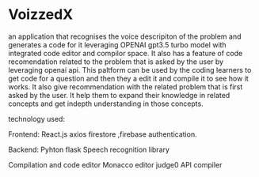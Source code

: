 # VoizzedX
an application that recognises the voice descripiton of the problem and generates a code for it leveraging OPENAI gpt3.5 turbo model with integrated code editor and compilor space.
It also has a feature of code recomendation related to the problem that is asked by the user by leveraging openai api.
This paltform can be used by the coding learners to get code for a question and then they a edit it and compile it to see how it works.
It also give recommendation with the related problem that is first asked by the user.
It help them to expand their knowledge in related concepts and get indepth understanding in those concepts.


technology used:

Frontend:
React.js
axios
firestore ,firebase authentication.

Backend:
Pyhton
flask
Speech recognition library

Compilation and code editor
Monacco editor 
judge0 API compiler
